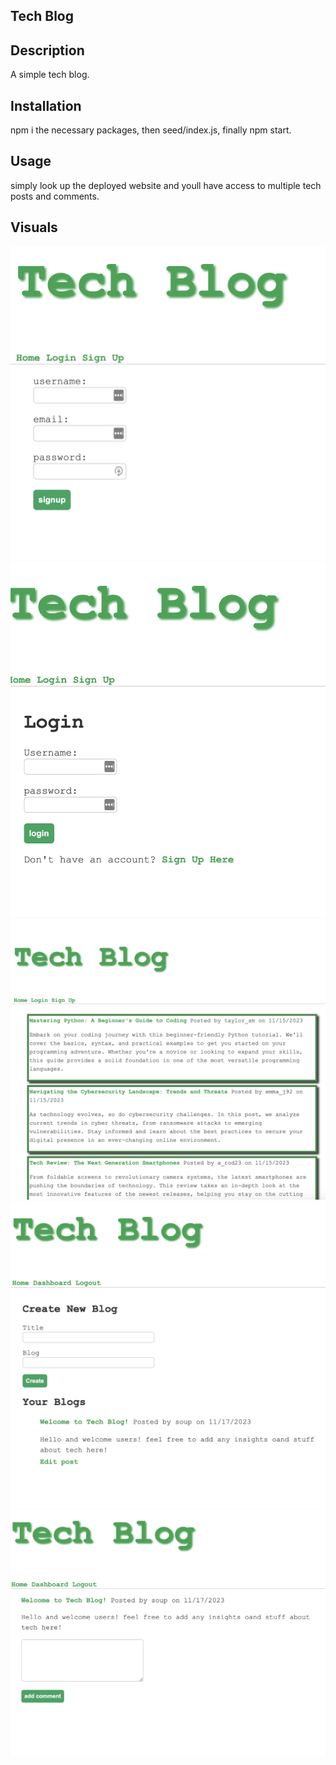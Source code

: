 ## Tech Blog

## Description

A simple tech blog.

## Installation
npm i the necessary packages, then seed/index.js, finally npm start.

## Usage

simply look up the deployed website and youll have access to multiple tech posts and comments.

## Visuals

![signup](/images/signsup.png)
![login](/images/logins.png)
![results](/images/blog.png)
![create blog](/images/creates.png)
![edit blog](/images/edits.png)
